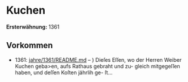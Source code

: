 # Kuchen

**Ersterwähnung:** 1361

## Vorkommen
- 1361: [jahre/1361/README.md](../jahre/1361/README.md) – ) Dieſes Eſſen, wo der Herren
Weiber Kuchen geba>en, aufs Rathaus gebraht und zu-
gleich mitgegeſſen haben, und deſſen Koſten jährlih ge-
ſt...
